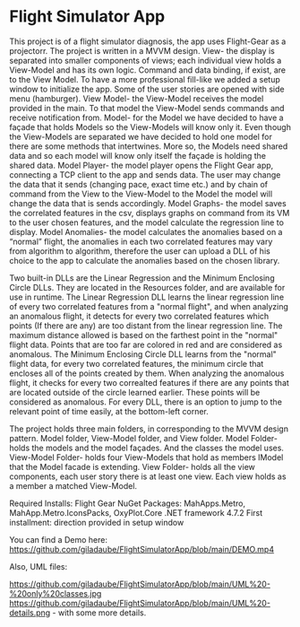 # Flight Simulator App

This project is of a flight simulator diagnosis, the app uses Flight-Gear as a projectorr. The project is written in a MVVM design.
View- the display is separated into smaller components of views; each individual view holds a View-Model and has its own logic. Command and data binding, if exist, are to the View Model. To have a more professional fill-like we added a setup window to initialize the app. Some of the user stories are opened with side menu (hamburger). 
View Model- the View-Model receives the model provided in the main. To that model the View-Model sends commands and receive notification from. 
Model- for the Model we have decided to have a façade that holds Models so the View-Models will know only it. Even though the View-Models are separated we have decided to hold one model for there are some methods that intertwines. More so, the Models need shared data and so each model will know only itself the façade is holding the shared data.
	Model Player- the model player opens the Flight Gear app, connecting a TCP client to the app and sends data. The user may change the data that it sends (changing pace, exact time etc.) and by chain of command from the View to the View-Model to the Model the model will change the data that is sends accordingly.
	Model Graphs- the model saves the correlated features in the csv, displays graphs on command from its VM to the user chosen features, and the model calculate the regression line to display.
	Model Anomalies- the model calculates the anomalies based on a “normal” flight, the anomalies in each two correlated features may vary from algorithm to algorithm, therefore the user can upload a DLL of his choice to the app to calculate the anomalies based on the chosen library.

Two built-in DLLs are the Linear Regression and the Minimum Enclosing Circle DLLs. They are located in the Resources folder, and are available for use in runtime. 
The Linear Regression DLL learns the linear regression line of every two correlated features from a "normal flight", and when analyzing an anomalous flight, it detects for every two correlated features which points (If there are any) are too distant from the linear regression line. The maximum distance allowed is based on the farthest point in the "normal" flight data. Points that are too far are colored in red and are considered as anomalous.
The Minimum Enclosing Circle DLL learns from the "normal" flight data, for every two correlated features, the minimum circle that encloses all of the points created by them. When analyzing the anomalous flight, it checks for every two correalted features if there are any points that are located outside of the circle learned earlier. These points will be considered as anomalous.
For every DLL, there is an option to jump to the relevant point of time easily, at the bottom-left corner.




The project holds three main folders, in corresponding to the MVVM design pattern. Model folder, View-Model folder, and View folder.
 	Model Folder- holds the models and the model façades. And the classes the model uses.
	View-Model Folder- holds four View-Models that hold as members IModel that the Model facade is extending.
	View Folder- holds all the view components, each user story there is at least one view. Each view holds as a member a matched View-Model.

Required Installs: Flight Gear
NuGet Packages: MahApps.Metro, MahApp.Metro.IconsPacks, OxyPlot.Core
.NET framework 4.7.2
First installment: direction provided in setup window

You can find a Demo here: https://github.com/giladaube/FlightSimulatorApp/blob/main/DEMO.mp4

Also, UML files:

https://github.com/giladaube/FlightSimulatorApp/blob/main/UML%20-%20only%20classes.jpg
https://github.com/giladaube/FlightSimulatorApp/blob/main/UML%20-details.png - with some more details.
